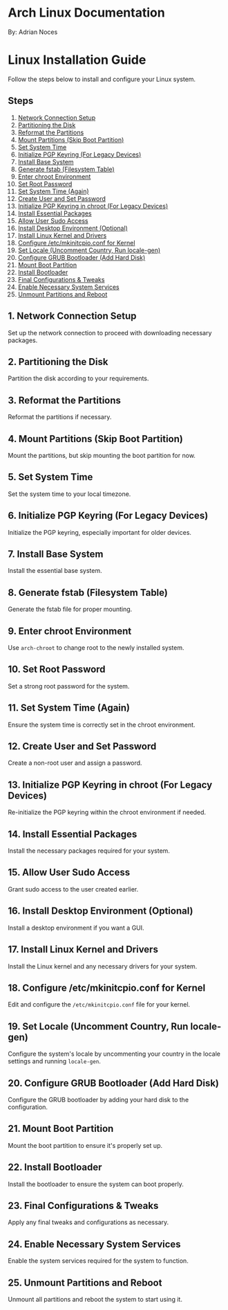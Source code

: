 # Arch Linux Documentation

By: Adrian Noces

# Linux Installation Guide

Follow the steps below to install and configure your Linux system.

## Steps

1. [Network Connection Setup](#1-network-connection-setup)
2. [Partitioning the Disk](#2-partitioning-the-disk)
3. [Reformat the Partitions](#3-reformat-the-partitions)
4. [Mount Partitions (Skip Boot Partition)](#4-mount-partitions-skip-boot-partition)
5. [Set System Time](#5-set-system-time)
6. [Initialize PGP Keyring (For Legacy Devices)](#6-initialize-pgp-keyring-for-legacy-devices)
7. [Install Base System](#7-install-base-system)
8. [Generate fstab (Filesystem Table)](#8-generate-fstab-filesystem-table)
9. [Enter chroot Environment](#9-enter-chroot-environment)
10. [Set Root Password](#10-set-root-password)
11. [Set System Time (Again)](#11-set-system-time-again)
12. [Create User and Set Password](#12-create-user-and-set-password)
13. [Initialize PGP Keyring in chroot (For Legacy Devices)](#13-initialize-pgp-keyring-in-chroot-for-legacy-devices)
14. [Install Essential Packages](#14-install-essential-packages)
15. [Allow User Sudo Access](#15-allow-user-sudo-access)
16. [Install Desktop Environment (Optional)](#16-install-desktop-environment-optional)
17. [Install Linux Kernel and Drivers](#17-install-linux-kernel-and-drivers)
18. [Configure /etc/mkinitcpio.conf for Kernel](#18-configure-etc-mkinitcpioconf-for-kernel)
19. [Set Locale (Uncomment Country, Run locale-gen)](#19-set-locale-uncomment-country-run-locale-gen)
20. [Configure GRUB Bootloader (Add Hard Disk)](#20-configure-grub-bootloader-add-hard-disk)
21. [Mount Boot Partition](#21-mount-boot-partition)
22. [Install Bootloader](#22-install-bootloader)
23. [Final Configurations & Tweaks](#23-final-configurations-tweaks)
24. [Enable Necessary System Services](#24-enable-necessary-system-services)
25. [Unmount Partitions and Reboot](#25-unmount-partitions-and-reboot)

## 1. Network Connection Setup
Set up the network connection to proceed with downloading necessary packages.

## 2. Partitioning the Disk
Partition the disk according to your requirements.

## 3. Reformat the Partitions
Reformat the partitions if necessary.

## 4. Mount Partitions (Skip Boot Partition)
Mount the partitions, but skip mounting the boot partition for now.

## 5. Set System Time
Set the system time to your local timezone.

## 6. Initialize PGP Keyring (For Legacy Devices)
Initialize the PGP keyring, especially important for older devices.

## 7. Install Base System
Install the essential base system.

## 8. Generate fstab (Filesystem Table)
Generate the fstab file for proper mounting.

## 9. Enter chroot Environment
Use `arch-chroot` to change root to the newly installed system.

## 10. Set Root Password
Set a strong root password for the system.

## 11. Set System Time (Again)
Ensure the system time is correctly set in the chroot environment.

## 12. Create User and Set Password
Create a non-root user and assign a password.

## 13. Initialize PGP Keyring in chroot (For Legacy Devices)
Re-initialize the PGP keyring within the chroot environment if needed.

## 14. Install Essential Packages
Install the necessary packages required for your system.

## 15. Allow User Sudo Access
Grant sudo access to the user created earlier.

## 16. Install Desktop Environment (Optional)
Install a desktop environment if you want a GUI.

## 17. Install Linux Kernel and Drivers
Install the Linux kernel and any necessary drivers for your system.

## 18. Configure /etc/mkinitcpio.conf for Kernel
Edit and configure the `/etc/mkinitcpio.conf` file for your kernel.

## 19. Set Locale (Uncomment Country, Run locale-gen)
Configure the system's locale by uncommenting your country in the locale settings and running `locale-gen`.

## 20. Configure GRUB Bootloader (Add Hard Disk)
Configure the GRUB bootloader by adding your hard disk to the configuration.

## 21. Mount Boot Partition
Mount the boot partition to ensure it's properly set up.

## 22. Install Bootloader
Install the bootloader to ensure the system can boot properly.

## 23. Final Configurations & Tweaks
Apply any final tweaks and configurations as necessary.

## 24. Enable Necessary System Services
Enable the system services required for the system to function.

## 25. Unmount Partitions and Reboot
Unmount all partitions and reboot the system to start using it.
